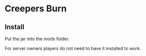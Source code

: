 # Creepers Burn

## Install
Put the jar into the mods folder.

For server owners players do not need to have it installed to work.
